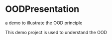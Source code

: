 # OODPresentation
a demo to illustrate the OOD principle

This demo project is used to understand the OOD 
